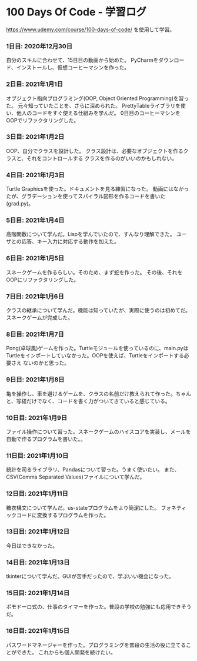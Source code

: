 # 100 Days Of Code - 学習ログ
https://www.udemy.com/course/100-days-of-code/
を使用して学習。

### 1日目: 2020年12月30日
自分のスキルに合わせて、15日目の動画から始めた。
PyCharmをダウンロード、インストールし、仮想コーヒーマシンを作った。

### 2日目: 2021年1月1日
オブジェクト指向プログラミング(OOP, Object Oriented Programming)を習った。
元々知っていたことを、さらに深められた。
PrettyTableライブラリを使い、他人のコードをすぐ使える仕組みを学んだ。
0日目のコーヒーマシンをOOPでリファクタリングした。

### 3日目: 2021年1月2日
OOP、自分でクラスを設計した。
クラス設計は、必要なオブジェクトを作るクラスと、それをコントロールする
クラスを作るのがいいのかもしれない。

### 4日目: 2021年1月3日
Turtle Graphicsを使った。ドキュメントを見る練習になった。
動画にはなかったが、グラデーションを使ってスパイラル図形を作るコードを書いた
(grad.py)。

### 5日目: 2021年1月4日
高階関数について学んだ。Lispを学んでいたので、すんなり理解できた。
ユーザとの応答、キー入力に対応する動作を加えた。

### 6日目: 2021年1月5日
スネークゲームを作るらしい。そのため、まず蛇を作った。
その後、それをOOPにリファクタリングした。

### 7日目: 2021年1月6日
クラスの継承について学んだ。機能は知っていたが、実際に使うのは初めてだ。
スネークゲームが完成した。

### 8日目: 2021年1月7日
Pong(卓球風)ゲームを作った。Turtleモジュールを使っているのに、main.pyは
Turtleをインポートしていなかった。OOPを使えば、Turtleをインポートする必要さえ
ないのかと思った。

### 9日目: 2021年1月8日
亀を操作し、車を避けるゲームを、クラスの名前だけ教えられて作った。ちゃんと、写経だけでなく、コードを書く力がついてきていると感じている。

### 10日目: 2021年1月9日
ファイル操作について習った。スネークゲームのハイスコアを実装し、メールを自動で作るプログラムを書いた。。

### 11日目: 2021年1月10日
統計を司るライブラリ、Pandasについて習った。うまく使いたい。
また、CSV(Comma Separated Values)ファイルについて学んだ。

### 12日目: 2021年1月11日
糖衣構文について学んだ。us-stateプログラムをより簡潔にした。
フォネティックコードに変換するプログラムを作った。

### 13日目: 2021年1月12日
今日はできなかった。

### 14日目: 2021年1月13日
tkinterについて学んだ。GUIが苦手だったので、学ぶいい機会になった。

### 15日目: 2021年1月14日
ポモドーロ式の、仕事のタイマーを作った。普段の学校の勉強にも応用できそうだ。

### 16日目: 2021年1月15日
パスワードマネージャーを作った。プログラミングを普段の生活の役に立てることができた。
これからも個人開発を続けたい。

